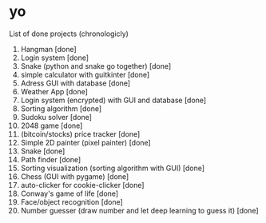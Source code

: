# yo

List of done projects (chronologicly)
1. Hangman [done]
2. Login system [done]
3. Snake (python and snake go together) [done]
4. simple calculator with guitkinter [done]
5. Adress GUI with database [done]
6. Weather App [done]
7. Login system (encrypted) with GUI and database [done]
8. Sorting algorithm [done]
9. Sudoku solver [done]
10. 2048 game [done]
11. (bitcoin/stocks) price tracker [done]
12. Simple 2D painter (pixel painter) [done]
13. Snake [done]
14. Path finder [done]
15. Sorting visualization (sorting algorithm with GUI) [done]
16. Chess (GUI with pygame) [done]
17. auto-clicker for cookie-clicker [done]
18. Conway's game of life [done]
19. Face/object recognition [done]
20. Number guesser (draw number and let deep learning to guess it) [done]